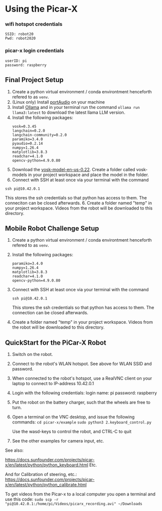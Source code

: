 # Using the Picar-X

### wifi hotspot credentials
```
SSID: robot20
Pwd: robot2020
```

### picar-x login credentials
```
userID: pi
password: raspberry
```

## Final Project Setup
1. Create a python virtual environment / conda environtment henceforth refered to as `venv`.
2. (Linux only) Install [portAudio](https://files.portaudio.com/) on your machine
3. Install [Ollama](https://ollama.com/) and in your terminal run the command  `ollama run llama3:latest` to download the latest llama LLM version.
3. Install the following packages:
   ```
   vosk=0.3.45
   langchain=0.2.0
   langchain-community=0.2.0
   paramiko=3.4.0
   pyaudio=0.2.14
   numpy=1.26.4
   matplotlib=3.8.3
   readchar=4.1.0
   opencv-python=4.9.0.80
   ```
4. Download the  [vosk-model-en-us-0.22](https://alphacephei.com/vosk/models). Create a folder called vosk-models in your project workspace and place the model in the folder.
5. Connect with SSH at least once via your terminal with the command
```
ssh pi@10.42.0.1 
```
This stores the ssh credentials so that python has access to them. The conneciton can be closed afterwards.
6. Create a folder named "temp" in your project workspace. Videos from the robot will be downloaded to this directory.

## Mobile Robot Challenge Setup
1. Create a python virtual environment / conda environtment henceforth refered to as `venv`.
2. Install the following packages:
   ```
   paramiko=3.4.0
   numpy=1.26.4
   matplotlib=3.8.3
   readchar=4.1.0
   opencv-python=4.9.0.80
   ```
3. Connect with SSH at least once via your terminal with the command
   ```
   ssh pi@10.42.0.1 
   ```
   This stores the ssh credentials so that python has access to them. The connection can be closed afterwards.

4. Create a folder named "temp" in your project workspace. Videos from the robot will be downloaded to this directory.


## QuickStart for the PiCar-X Robot

1) Switch on the robot.

2) Connect to the robot's WLAN hotspot.
   See above for WLAN SSID and password.

3) When connected to the robot's hotspot, use a RealVNC client 
   on your laptop to connect to IP-address 10.42.0.1

4) Login with the following credentials: 
   login name: pi
   password: raspberry

5) Put the robot on the battery charger, such that the wheels 
   are free to turn.

6) Open a terminal on the VNC desktop, and issue the following commands:
   ```cd picar-x/example```
   ```sudo python3 2.keyboard_control.py```

   Use the wasd-keys to control the robot, and CTRL-C to quit

7) See the other examples for camera input, etc.

See also:

https://docs.sunfounder.com/projects/picar-x/en/latest/python/python_keyboard.html
Etc.

And for Calibration of steering, etc.:
https://docs.sunfounder.com/projects/picar-x/en/latest/python/python_calibrate.html


To get videos from the Picar-x to a local computer you open a terminal and use this code:
```sudo scp -r "pi@10.42.0.1:/home/pi/Videos/picarx_recording.avi" ~/Downloads```





